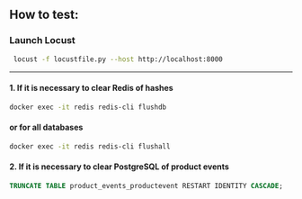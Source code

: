 ## How to test:
### Launch Locust
```bash
 locust -f locustfile.py --host http://localhost:8000
```
___
#### 1. If it is necessary to clear Redis of hashes
```bash
docker exec -it redis redis-cli flushdb
```
#### or for all databases
```bash
docker exec -it redis redis-cli flushall
```
#### 2. If it is necessary to clear PostgreSQL of product events
```SQL
TRUNCATE TABLE product_events_productevent RESTART IDENTITY CASCADE;
```